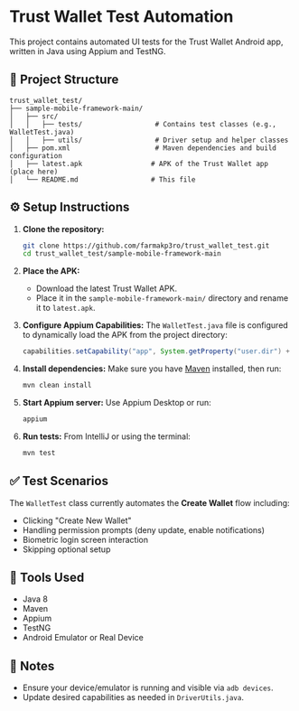 # Trust Wallet Test Automation

This project contains automated UI tests for the Trust Wallet Android app, written in Java using Appium and TestNG.

## 📁 Project Structure

```
trust_wallet_test/
├── sample-mobile-framework-main/
│   ├── src/
│   │   ├── tests/                  # Contains test classes (e.g., WalletTest.java)
│   │   ├── utils/                  # Driver setup and helper classes
│   ├── pom.xml                     # Maven dependencies and build configuration
│   ├── latest.apk                 # APK of the Trust Wallet app (place here)
│   └── README.md                  # This file
```

## ⚙️ Setup Instructions

1. **Clone the repository:**
   ```bash
   git clone https://github.com/farmakp3ro/trust_wallet_test.git
   cd trust_wallet_test/sample-mobile-framework-main
   ```

2. **Place the APK:**
   - Download the latest Trust Wallet APK.
   - Place it in the `sample-mobile-framework-main/` directory and rename it to `latest.apk`.

3. **Configure Appium Capabilities:**
   The `WalletTest.java` file is configured to dynamically load the APK from the project directory:
   ```java
   capabilities.setCapability("app", System.getProperty("user.dir") + "\\latest.apk");
   ```

4. **Install dependencies:**
   Make sure you have [Maven](https://maven.apache.org/) installed, then run:
   ```bash
   mvn clean install
   ```

5. **Start Appium server:**
   Use Appium Desktop or run:
   ```bash
   appium
   ```

6. **Run tests:**
   From IntelliJ or using the terminal:
   ```bash
   mvn test
   ```

## ✅ Test Scenarios

The `WalletTest` class currently automates the **Create Wallet** flow including:

- Clicking "Create New Wallet"
- Handling permission prompts (deny update, enable notifications)
- Biometric login screen interaction
- Skipping optional setup

## 🧪 Tools Used

- Java 8
- Maven
- Appium
- TestNG
- Android Emulator or Real Device

## 📌 Notes

- Ensure your device/emulator is running and visible via `adb devices`.
- Update desired capabilities as needed in `DriverUtils.java`.
